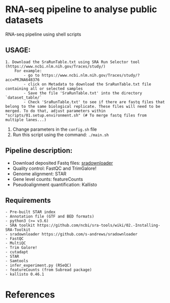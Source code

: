 # RNA-seq pipeline to analyse public datasets
RNA-seq pipeline using shell scripts

## USAGE: 
    1. Download the SraRunTable.txt using SRA Run Selector tool (https://www.ncbi.nlm.nih.gov/Traces/study/)
        For example:
            - go to https://www.ncbi.nlm.nih.gov/Traces/study/?acc=PRJNA648376      	
            - click on Metadata to download the SraRunTable.txt file containing all or selected samples
            - Save the file 'SraRunTable.txt' into the directory `dataset_table/`
            - Check 'SraRunTable.txt' to see if there are fastq files that belong to the same biological replicate. These files will need to be merged. To do that, adjust parameters within "scripts/01.setup.environment.sh" (# To merge fastq files from multiple lanes...)
   1. Change parameters in the `config.sh` file
   2. Run this script using the command: `./main.sh`

## Pipeline description:

- Download deposited Fastq files: [sradownloader](https://github.com/s-andrews/sradownloader) 
- Quality control: FastQC and TrimGalore!
- Genome alignment: STAR
- Gene level counts: featureCounts
- Pseudoalignment quantification: Kallisto

## Requirements
    - Pre-built STAR index
    - Annotation file (GTF and BED formats)
    - python3 (>= v3.6)
    - SRA toolkit https://github.com/ncbi/sra-tools/wiki/02.-Installing-SRA-Toolkit
    - sradownloader https://github.com/s-andrews/sradownloader
    - FastQC
    - MultiQC
    - Trim Galore!
    - cutadapt
    - STAR
    - Samtools
    - infer_experiment.py (RSeQC)
    - featureCounts (from Subread package)
    - kallisto 0.46.1

# References
